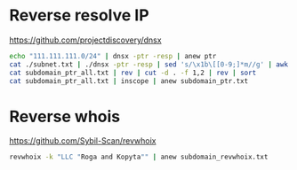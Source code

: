 # Reverse resolve IP 

https://github.com/projectdiscovery/dnsx

```sh
echo "111.111.111.0/24" | dnsx -ptr -resp | anew ptr
cat ./subnet.txt | ./dnsx -ptr -resp | sed 's/\x1b\[[0-9;]*m//g' | awk '{print $NF}' | tr -d '[]' | ./anew subdomain_ptr_all.txt
cat subdomain_ptr_all.txt | rev | cut -d . -f 1,2 | rev | sort
cat subdomain_ptr_all.txt | inscope | anew subdomain_ptr.txt
```

# Reverse whois

https://github.com/Sybil-Scan/revwhoix

```sh
revwhoix -k "LLC "Roga and Kopyta"" | anew subdomain_revwhoix.txt
```
